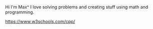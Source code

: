 Hi I'm Max^ I love solving problems and creating stuff using math and programming.

https://www.w3schools.com/cpp/
